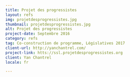 ```yaml
---
title: Projet des progressistes
layout: refs
img: projetdesprogressistes.jpg
thumbnail: projetdesprogressistes.jpg
alt: Projet des progressistes
project-date: Septembre 2016
category: refs
tag: Co-construction de programme, Législatives 2017
client-url: http://yanchantrel.com/
project-link: htts://ssl.projetdesprogressistes.org
client: Yan Chantrel
locale: fr

---
```

